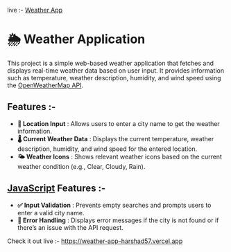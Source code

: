 live :- [Weather App](https://weather-app-harshad57.vercel.app)
# 🌦️ Weather Application

This project is a simple web-based weather application that fetches and displays real-time weather data based on user input. It provides information such as temperature, weather description, humidity, and wind speed using the [OpenWeatherMap API](https://openweathermap.org/).

## Features :-

- **📍 Location Input** : Allows users to enter a city name to get the weather information.
- **🌡️ Current Weather Data** : Displays the current temperature, weather description, humidity, and wind speed for the entered location.
- **🌤️ Weather Icons** : Shows relevant weather icons based on the current weather condition (e.g., Clear, Cloudy, Rain).

## [JavaScript](style.css) Features :-

- **✅ Input Validation** : Prevents empty searches and prompts users to enter a valid city name.
- **🚨 Error Handling** : Displays error messages if the city is not found or if there’s an issue with the API request.
  
Check it out live :- https://weather-app-harshad57.vercel.app
